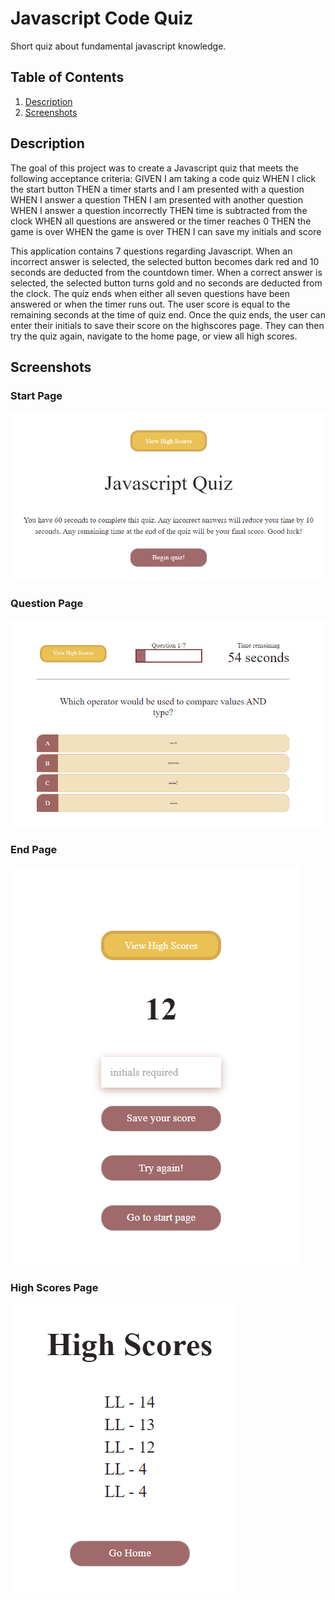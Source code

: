 # Javascript Code Quiz
Short quiz about fundamental javascript knowledge.

## Table of Contents
1. [Description](#description)
2. [Screenshots](#screenshots)

## Description
The goal of this project was to create a Javascript quiz that meets the following acceptance criteria:
GIVEN I am taking a code quiz
WHEN I click the start button
THEN a timer starts and I am presented with a question
WHEN I answer a question
THEN I am presented with another question
WHEN I answer a question incorrectly
THEN time is subtracted from the clock
WHEN all questions are answered or the timer reaches 0
THEN the game is over
WHEN the game is over
THEN I can save my initials and score

This application contains 7 questions regarding Javascript. When an incorrect answer is selected, the selected button becomes dark red and 10 seconds are deducted from the countdown timer. When a correct answer is selected, the selected button turns gold and no seconds are deducted from the clock. The quiz ends when either all seven questions have been answered or when the timer runs out. The user score is equal to the remaining seconds at the time of quiz end. Once the quiz ends, the user can enter their initials to save their score on the highscores page. They can then try the quiz again, navigate to the home page, or view all high scores.

## Screenshots

### Start Page

![Start Page](https://github.com/lhooper921/code-quiz-javascript/blob/master/Assets/images/startScreen.PNG)

### Question Page

![Question Page](https://github.com/lhooper921/code-quiz-javascript/blob/master/Assets/images/questionPage.PNG)

### End Page

![End Page](https://github.com/lhooper921/code-quiz-javascript/blob/master/Assets/images/endPage.PNG)

### High Scores Page

![High Scores Page](https://github.com/lhooper921/code-quiz-javascript/blob/master/Assets/images/highscorePage.PNG)



